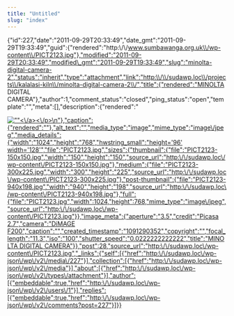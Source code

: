 ```yaml
---
title: "Untitled"
slug: "index"
---
```


{"id":227,"date":"2011-09-29T20:33:49","date\_gmt":"2011-09-29T19:33:49","guid":{"rendered":"http:\\/\\/www.sumbawanga.org.uk\\/wp-content\\/PICT2123.jpg"},"modified":"2011-09-29T20:33:49","modified\_gmt":"2011-09-29T19:33:49","slug":"minolta-digital-camera-2","status":"inherit","type":"attachment","link":"http:\\/\\/sudawp.loc\\/projects\\/kalalasi-kiln\\/minolta-digital-camera-2\\/","title":{"rendered":"MINOLTA DIGITAL CAMERA"},"author":1,"comment\_status":"closed","ping\_status":"open","template":"","meta":\[\],"description":{"rendered":"

[![\"\"](\"http:\/\/sudawp.loc\/wp-content\/PICT2123-300x225.jpg\")<\\/a><\\/p>\\n"},"caption":{"rendered":""},"alt\_text":"","media\_type":"image","mime\_type":"image\\/jpeg","media\_details":{"width":"1024","height":"768","hwstring\_small":"height='96' width='128'","file":"PICT2123.jpg","sizes":{"thumbnail":{"file":"PICT2123-150x150.jpg","width":"150","height":"150","source\_url":"http:\\/\\/sudawp.loc\\/wp-content\\/PICT2123-150x150.jpg"},"medium":{"file":"PICT2123-300x225.jpg","width":"300","height":"225","source\_url":"http:\\/\\/sudawp.loc\\/wp-content\\/PICT2123-300x225.jpg"},"post-thumbnail":{"file":"PICT2123-940x198.jpg","width":"940","height":"198","source\_url":"http:\\/\\/sudawp.loc\\/wp-content\\/PICT2123-940x198.jpg"},"full":{"file":"PICT2123.jpg","width":1024,"height":768,"mime\_type":"image\\/jpeg","source\_url":"http:\\/\\/sudawp.loc\\/wp-content\\/PICT2123.jpg"}},"image\_meta":{"aperture":"3.5","credit":"Picasa 2.7","camera":"DiMAGE F200","caption":"","created\_timestamp":"1091290352","copyright":"","focal\_length":"11.3","iso":"100","shutter\_speed":"0.0222222222222","title":"MINOLTA DIGITAL CAMERA"}},"post":28,"source\_url":"http:\\/\\/sudawp.loc\\/wp-content\\/PICT2123.jpg","\_links":{"self":\[{"href":"http:\\/\\/sudawp.loc\\/wp-json\\/wp\\/v2\\/media\\/227"}\],"collection":\[{"href":"http:\\/\\/sudawp.loc\\/wp-json\\/wp\\/v2\\/media"}\],"about":\[{"href":"http:\\/\\/sudawp.loc\\/wp-json\\/wp\\/v2\\/types\\/attachment"}\],"author":\[{"embeddable":true,"href":"http:\\/\\/sudawp.loc\\/wp-json\\/wp\\/v2\\/users\\/1"}\],"replies":\[{"embeddable":true,"href":"http:\\/\\/sudawp.loc\\/wp-json\\/wp\\/v2\\/comments?post=227"}\]}}](http:\/\/sudawp.loc\/wp-content\/PICT2123.jpg)